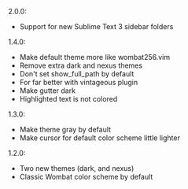 2.0.0:

  - Support for new Sublime Text 3 sidebar folders

1.4.0:
  - Make default theme more like wombat256.vim
  - Remove extra dark and nexus themes
  - Don't set show_full_path by default
  - For far better with vintageous plugin
  - Make gutter dark
  - Highlighted text is not colored

1.3.0:
  - Make theme gray by default
  - Make cursor for default color scheme little lighter

1.2.0:
  - Two new themes (dark, and nexus)
  - Classic Wombat color scheme by default
